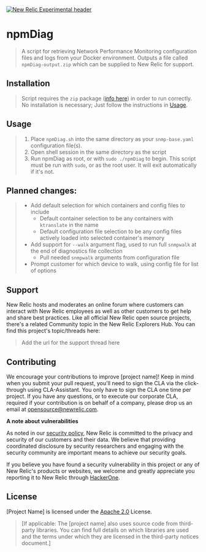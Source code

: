 [![New Relic Experimental header](https://github.com/newrelic/opensource-website/raw/master/src/images/categories/Experimental.png)](https://opensource.newrelic.com/oss-category/#new-relic-experimental)

# npmDiag

> A script for retrieving Network Performance Monitoring configuration files and logs from your Docker environment. Outputs a file called `npmDiag-output.zip` which can be supplied to New Relic for support.

## Installation

> Script requires the `zip` package ([info here](https://www.linux.org/docs/man1/zip.html)) in order to run correctly. No installation is necessary; Just follow the instructions in [Usage](#usage).

## Usage
> 1. Place `npmDiag.sh` into the same directory as your `snmp-base.yaml` configuration file(s).
> 2. Open shell session in the same directory as the script
> 3. Run npmDiag as root, or with `sudo ./npmDiag` to begin. This script must be run with `sudo`, or as the root user. It will exit automatically if it's not.

## Planned changes:
> - Add default selection for which containers and config files to include
>   - Default container selection to be any containers with `ktranslate` in the name
>   - Default configuration file selection to be any config files actively loaded into selected container's memory
> - Add support for `--walk` argument flag, used to run full `snmpwalk` at the end of diagnostics file collection
>   - Pull needed `snmpwalk` arguments from configuration file
>  - Prompt customer for which device to walk, using config file for list of options

## Support

New Relic hosts and moderates an online forum where customers can interact with New Relic employees as well as other customers to get help and share best practices. Like all official New Relic open source projects, there's a related Community topic in the New Relic Explorers Hub. You can find this project's topic/threads here:

>Add the url for the support thread here

## Contributing
We encourage your contributions to improve [project name]! Keep in mind when you submit your pull request, you'll need to sign the CLA via the click-through using CLA-Assistant. You only have to sign the CLA one time per project.
If you have any questions, or to execute our corporate CLA, required if your contribution is on behalf of a company,  please drop us an email at opensource@newrelic.com.

**A note about vulnerabilities**

As noted in our [security policy](../../security/policy), New Relic is committed to the privacy and security of our customers and their data. We believe that providing coordinated disclosure by security researchers and engaging with the security community are important means to achieve our security goals.

If you believe you have found a security vulnerability in this project or any of New Relic's products or websites, we welcome and greatly appreciate you reporting it to New Relic through [HackerOne](https://hackerone.com/newrelic).

## License
[Project Name] is licensed under the [Apache 2.0](http://apache.org/licenses/LICENSE-2.0.txt) License.
>[If applicable: The [project name] also uses source code from third-party libraries. You can find full details on which libraries are used and the terms under which they are licensed in the third-party notices document.]
